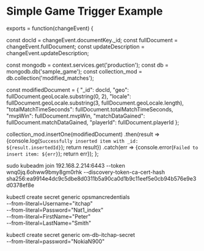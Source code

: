 # Simple Game Trigger Example

exports = function(changeEvent) {

  const docId = changeEvent.documentKey._id;
  const fullDocument = changeEvent.fullDocument;
  const updateDescription = changeEvent.updateDescription;

  const mongodb = context.services.get('production');
  const db = mongodb.db('sample_game');
  const collection_mod = db.collection('modified_matches');

  const modifiedDocument = {
    "_id": docId,
    "geo": fullDocument.geoLocale.substring(0, 2),
    "locale": fullDocument.geoLocale.substring(3, fullDocument.geoLocale.length),
    "totalMatchTimeSeconds": fullDocument.totalMatchTimeSeconds,
    "mvpWin": fullDocument.mvpWin,
    "matchDataGained": fullDocument.matchDataGained,
    "playerId": fullDocument.playerId
  };

  collection_mod.insertOne(modifiedDocument)
    .then(result => {console.log(`Successfully inserted item with _id: ${result.insertedId}`); return result})
    .catch(err => {console.error(`Failed to insert item: ${err}`); return err});
};





sudo kubeadm join 192.168.2.214:6443 --token wnq0jq.6ohww9bmy8gm0rhk --discovery-token-ca-cert-hash sha256:ea9914e4dc9c5dbe8d0311b5a90ca0d1b9c11eef5e0cb94b576e9e3d0378ef8e


kubectl create secret generic opsmancredentials \
--from-literal=Username="itchap" \
--from-literal=Password="Nat1_index" \
--from-literal=FirstName="Peter" \
--from-literal=LastName="Smith"

kubectl create secret generic om-db-itchap-secret \
  --from-literal=password="NokiaN900"
